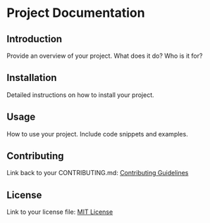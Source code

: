 # Project Documentation

## Introduction

Provide an overview of your project. What does it do? Who is it for?

## Installation

Detailed instructions on how to install your project.

## Usage

How to use your project. Include code snippets and examples.

## Contributing

Link back to your CONTRIBUTING.md: [Contributing Guidelines](../CONTRIBUTING.md)

## License

Link to your license file: [MIT License](../LICENSE)
